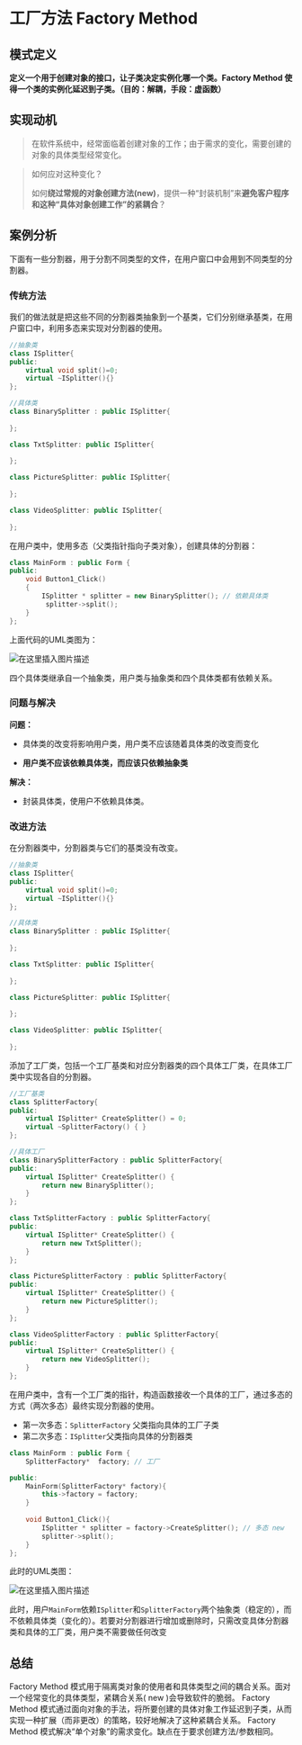 # 工厂方法 Factory Method

## 模式定义

​		**定义一个用于创建对象的接口，让子类决定实例化哪一个类。Factory Method 使得一个类的实例化延迟到子类。（目的：解耦，手段：虚函数）**

## 实现动机

> 在软件系统中，经常面临着创建对象的工作；由于需求的变化，需要创建的对象的具体类型经常变化。

> 如何应对这种变化？
>
> 如何**绕过常规的对象创建方法(new)**，提供一种“封装机制”来**避免客户程序和这种“具体对象创建工作”的紧耦合**？

## 案例分析

下面有一些分割器，用于分割不同类型的文件，在用户窗口中会用到不同类型的分割器。

### 传统方法

我们的做法就是把这些不同的分割器类抽象到一个基类，它们分别继承基类，在用户窗口中，利用多态来实现对分割器的使用。

```cpp
//抽象类
class ISplitter{
public:
    virtual void split()=0;
    virtual ~ISplitter(){}
};

//具体类
class BinarySplitter : public ISplitter{
    
};

class TxtSplitter: public ISplitter{
    
};

class PictureSplitter: public ISplitter{
    
};

class VideoSplitter: public ISplitter{
    
};
```

在用户类中，使用多态（父类指针指向子类对象），创建具体的分割器：

```cpp
class MainForm : public Form {
public:
	void Button1_Click()
    {
		ISplitter * splitter = new BinarySplitter(); // 依赖具体类       <--- 问题所在
         splitter->split();
	}
};
```

上面代码的UML类图为：

![在这里插入图片描述](https://img-blog.csdnimg.cn/20210622193405464.png?x-oss-process=image/watermark,type_ZmFuZ3poZW5naGVpdGk,shadow_10,text_aHR0cHM6Ly9ibG9nLmNzZG4ubmV0L3dlaXhpbl80NTg2NzM4Mg==,size_16,color_FFFFFF,t_70)

四个具体类继承自一个抽象类，用户类与抽象类和四个具体类都有依赖关系。

### 问题与解决

**问题：**

- 具体类的改变将影响用户类，用户类不应该随着具体类的改变而变化

- **用户类不应该依赖具体类，而应该只依赖抽象类**

**解决：**

- 封装具体类，使用户不依赖具体类。

### 改进方法

在分割器类中，分割器类与它们的基类没有改变。

```cpp
//抽象类
class ISplitter{
public:
    virtual void split()=0;
    virtual ~ISplitter(){}
};

//具体类
class BinarySplitter : public ISplitter{
    
};

class TxtSplitter: public ISplitter{
    
};

class PictureSplitter: public ISplitter{
    
};

class VideoSplitter: public ISplitter{
    
};

```

添加了工厂类，包括一个工厂基类和对应分割器类的四个具体工厂类，在具体工厂类中实现各自的分割器。

```cpp
//工厂基类
class SplitterFactory{
public:
    virtual ISplitter* CreateSplitter() = 0;
    virtual ~SplitterFactory() { }
};

//具体工厂
class BinarySplitterFactory : public SplitterFactory{
public:
    virtual ISplitter* CreateSplitter() {
        return new BinarySplitter();
    }
};

class TxtSplitterFactory : public SplitterFactory{
public:
    virtual ISplitter* CreateSplitter() { 
        return new TxtSplitter();
    }
};

class PictureSplitterFactory : public SplitterFactory{
public:
    virtual ISplitter* CreateSplitter() {
        return new PictureSplitter();
    }
};

class VideoSplitterFactory : public SplitterFactory{
public:
    virtual ISplitter* CreateSplitter() {
        return new VideoSplitter();
    }
};
```

在用户类中，含有一个工厂类的指针，构造函数接收一个具体的工厂，通过多态的方式（两次多态）最终实现分割器的使用。

- 第一次多态：`SplitterFactory` 父类指向具体的工厂子类
- 第二次多态：`ISplitter`父类指向具体的分割器类

```cpp
class MainForm : public Form {
    SplitterFactory*  factory; // 工厂

public:   
    MainForm(SplitterFactory* factory){
        this->factory = factory;
    }
    
	void Button1_Click(){
		ISplitter * splitter = factory->CreateSplitter(); // 多态 new        
    	splitter->split();
	}
};
```

此时的UML类图：

![在这里插入图片描述](https://img-blog.csdnimg.cn/20210622195201996.png?x-oss-process=image/watermark,type_ZmFuZ3poZW5naGVpdGk,shadow_10,text_aHR0cHM6Ly9ibG9nLmNzZG4ubmV0L3dlaXhpbl80NTg2NzM4Mg==,size_16,color_FFFFFF,t_70)

此时，用户`MainForm`依赖`ISplitter`和`SplitterFactory`两个抽象类（稳定的），而不依赖具体类（变化的）。若要对分割器进行增加或删除时，只需改变具体分割器类和具体的工厂类，用户类不需要做任何改变

## 总结

Factory Method 模式用于隔离类对象的使用者和具体类型之间的耦合关系。面对一个经常变化的具体类型，紧耦合关系( new )会导致软件的脆弱。
Factory Method 模式通过面向对象的手法，将所要创建的具体对象工作延迟到子类，从而实现一种扩展（而非更改）的策略，较好地解决了这种紧耦合关系。
Factory Method 模式解决“单个对象”的需求变化。缺点在于要求创建方法/参数相同。
